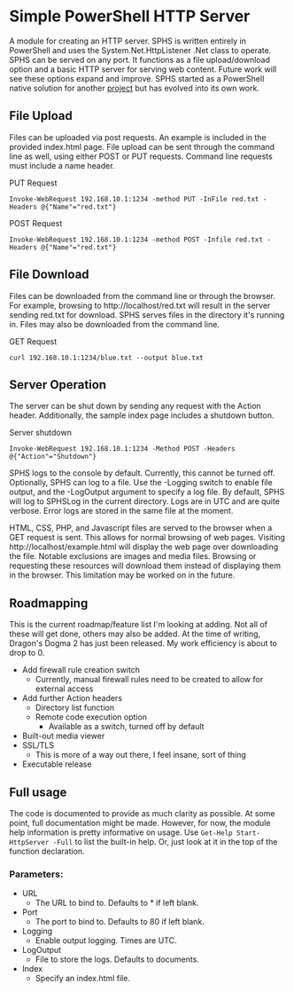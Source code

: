 # Simple PowerShell HTTP Server
A module for creating an HTTP server. SPHS is written entirely in PowerShell and uses the System.Net.HttpListener .Net class to operate. SPHS can be served on any port. It functions as a file upload/download option and a basic HTTP server for serving web content. Future work will see these options expand and improve. SPHS started as a PowerShell native solution for another [project](https://github.com/lpowell/PowerShellMalwareExamples/tree/main/ExampleSamples) but has evolved into its own work.


## File Upload
Files can be uploaded via post requests. An example is included in the provided index.html page. File upload can be sent through the command line as well, using either POST or PUT requests. Command line requests must include a name header.
    
PUT Request
    
    Invoke-WebRequest 192.168.10.1:1234 -method PUT -InFile red.txt -Headers @{"Name"="red.txt"} 

POST Request
    
    Invoke-WebRequest 192.168.10.1:1234 -method POST -Infile red.txt -Headers @{"Name"="red.txt"}

## File Download
Files can be downloaded from the command line or through the browser. For example, browsing to http://localhost/red.txt will result in the server sending red.txt for download. SPHS serves files in the directory it's running in. Files may also be downloaded from the command line.

GET Request
   
    curl 192.168.10.1:1234/blue.txt --output blue.txt

## Server Operation
The server can be shut down by sending any request with the Action header. Additionally, the sample index page includes a shutdown button.

Server shutdown

    Invoke-WebRequest 192.168.10.1:1234 -Method POST -Headers @{"Action"="Shutdown"}

SPHS logs to the console by default. Currently, this cannot be turned off. Optionally, SPHS can log to a file. Use the -Logging switch to enable file output, and the -LogOutput argument to specify a log file. By default, SPHS will log to SPHSLog in the current directory. Logs are in UTC and are quite verbose. Error logs are stored in the same file at the moment. 

HTML, CSS, PHP, and Javascript files are served to the browser when a GET request is sent. This allows for normal browsing of web pages. Visiting http://localhost/example.html will display the web page over downloading the file. Notable exclusions are images and media files. Browsing or requesting these resources will download them instead of displaying them in the browser. This limitation may be worked on in the future.

## Roadmapping
This is the current roadmap/feature list I'm looking at adding. Not all of these will get done, others may also be added. At the time of writing, Dragon's Dogma 2 has just been released. My work efficiency is about to drop to 0. 
* Add firewall rule creation switch
  * Currently, manual firewall rules need to be created to allow for external access
* Add further Action headers
  * Directory list function
  * Remote code execution option
    * Available as a switch, turned off by default
* Built-out media viewer
* SSL/TLS
  * This is more of a way out there, I feel insane, sort of thing
* Executable release 


## Full usage 
The code is documented to provide as much clarity as possible. At some point, full documentation might be made. However, for now, the module help information is pretty informative on usage. Use `Get-Help Start-HttpServer -Full` to list the built-in help. Or, just look at it in the top of the function declaration. 

### Parameters:
* URL
  * The URL to bind to. Defaults to * if left blank.
* Port
  * The port to bind to. Defaults to 80 if left blank.
* Logging
  * Enable output logging. Times are UTC.
* LogOutput
  * File to store the logs. Defaults to documents.
* Index
  * Specify an index.html file.

